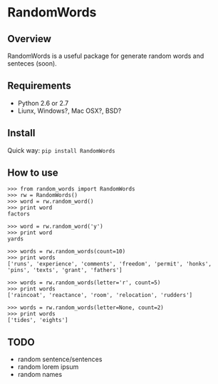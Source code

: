 RandomWords
============

Overview
--------

RandomWords is a useful package for generate random words and senteces (soon).

Requirements
------------

* Python 2.6 or 2.7
* Liunx, Windows?, Mac OSX?, BSD?

Install
-------

Quick way: `pip install RandomWords`

How to use
----------

    >>> from random_words import RandomWords
    >>> rw = RandomWords()
    >>> word = rw.random_word()
    >>> print word
    factors
    
    >>> word = rw.random_word('y')
    >>> print word
    yards
    
    >>> words = rw.random_words(count=10)
    >>> print words
    ['runs', 'experience', 'comments', 'freedom', 'permit', 'honks', 'pins', 'texts', 'grant', 'fathers']
    
    >>> words = rw.random_words(letter='r', count=5)
    >>> print words
    ['raincoat', 'reactance', 'room', 'relocation', 'rudders']
    
    >>> words = rw.random_words(letter=None, count=2)
    >>> print words
    ['tides', 'eights']



TODO
----

* random sentence/sentences
* random lorem ipsum
* random names
